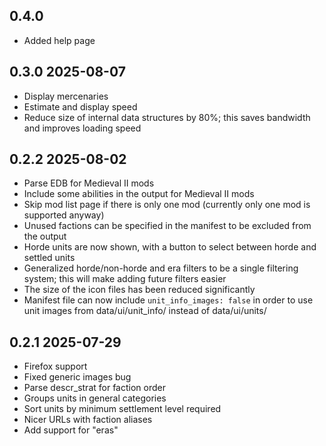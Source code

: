 ## 0.4.0

- Added help page

## 0.3.0 2025-08-07

- Display mercenaries
- Estimate and display speed
- Reduce size of internal data structures by 80%; this saves bandwidth and improves loading speed

## 0.2.2 2025-08-02

- Parse EDB for Medieval II mods
- Include some abilities in the output for Medieval II mods
- Skip mod list page if there is only one mod (currently only one mod is supported anyway)
- Unused factions can be specified in the manifest to be excluded from the output
- Horde units are now shown, with a button to select between horde and settled units
- Generalized horde/non-horde and era filters to be a single filtering system; this will make adding future filters easier
- The size of the icon files has been reduced significantly
- Manifest file can now include `unit_info_images: false` in order to use unit images from data/ui/unit_info/ instead of data/ui/units/

## 0.2.1 2025-07-29

- Firefox support
- Fixed generic images bug
- Parse descr_strat for faction order
- Groups units in general categories
- Sort units by minimum settlement level required
- Nicer URLs with faction aliases
- Add support for "eras"
